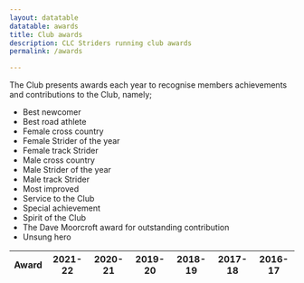 ```yaml
---
layout: datatable
datatable: awards
title: Club awards
description: CLC Striders running club awards
permalink: /awards

---
```


The Club presents awards each year to recognise members achievements and contributions to the Club, namely;

* Best newcomer
* Best road athlete
* Female cross country
* Female Strider of the year
* Female track Strider
* Male cross country
* Male Strider of the year
* Male track Strider
* Most improved
* Service to the Club
* Special achievement
* Spirit of the Club
* The Dave Moorcroft award for outstanding contribution
* Unsung hero

<table id="site_data_awards" style="width:100%">
    <thead>
        <tr>
          <th data-field="Award">Award</th>
          <th data-field="2021/22">2021-22</th>
          <th data-field="2020/21">2020-21</th>
          <th data-field="2019/20">2019-20</th>
          <th data-field="2018/19">2018-19</th>
          <th data-field="2017/18">2017-18</th>
          <th data-field="2016/17">2016-17</th>
        </tr>
    </thead>
</table>
